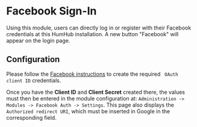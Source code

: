 # Facebook Sign-In

Using this module, users can directly log in or register with their Facebook credentials at this HumHub installation. 
A new button "Facebook" will appear on the login page.

## Configuration

Please follow the [Facebook instructions](https://www.loginradius.com/blog/async/login-with-facebook/) to create the required ` OAuth client ID` credentials.

Once you have the **Client ID** and **Client Secret** created there, the values must then be entered in the module configuration at: `Administration -> Modules -> Facebook Auth -> Settings`. 
This page also displays the `Authorized redirect URI`, which must be inserted in Google in the corresponding field.





